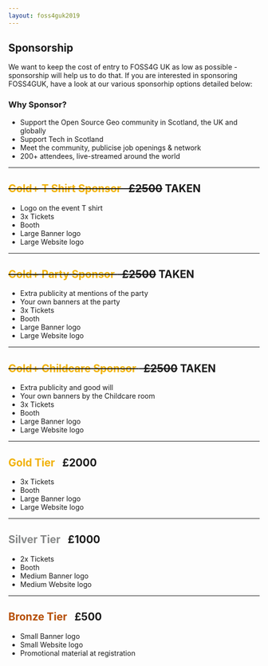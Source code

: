 ```yaml
---
layout: foss4guk2019
---
```

## Sponsorship

We want to keep the cost of entry to FOSS4G UK as low as possible - sponsorship will help us to do that. If you are interested in sponsoring FOSS4GUK, have a look at our various sponsorhip options detailed below:

### Why Sponsor?

* Support the Open Source Geo community in Scotland, the UK and globally
* Support Tech in Scotland
* Meet the community, publicise job openings & network
* 200+ attendees, live-streamed around the world

---

## ~~<span style="color:#f1b106;">Gold+ T Shirt Sponsor </span> &nbsp; £2500~~ **TAKEN**
* Logo on the event T shirt
* 3x Tickets
* Booth
* Large Banner logo
* Large Website logo

---

## ~~<span style="color:#f1b106;">Gold+ Party Sponsor </span> &nbsp; £2500~~ **TAKEN**
* Extra publicity at mentions of the party
* Your own banners at the party
* 3x Tickets
* Booth
* Large Banner logo
* Large Website logo

---

## ~~<span style="color:#f1b106;">Gold+ Childcare Sponsor </span> &nbsp; £2500~~ **TAKEN**
* Extra publicity and good will
* Your own banners by the Childcare room
* 3x Tickets
* Booth
* Large Banner logo
* Large Website logo

---

## <span style="color:#f1b106;">Gold Tier</span> &nbsp; £2000
* 3x Tickets
* Booth
* Large Banner logo
* Large Website logo

---

## <span style="color:#868888;">Silver Tier </span> &nbsp; £1000
* 2x Tickets
* Booth
* Medium Banner logo
* Medium Website logo

---

## <span style="color:#b54d00;">Bronze Tier </span> &nbsp; £500
* Small Banner logo
* Small Website logo
* Promotional material at registration
